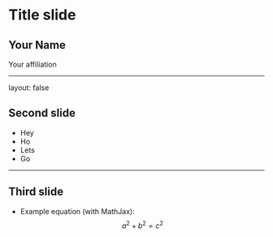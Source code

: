 # Title slide

## Your Name

Your affiliation

---

layout: false

## Second slide

- Hey
- Ho
- Lets
- Go

---

## Third slide

- Example equation (with MathJax): $$ a^2 + b^2 = c^2 $$